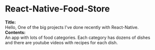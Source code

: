 # React-Native-Food-Store
<b>Title:</b><br>
Hello, One of the big projects I've done recently with React-Native.<br>
<b>Contents:</b><br>
An app with lots of food categories. Each category has dozens of dishes and there are youtube videos with recipes for each dish.
